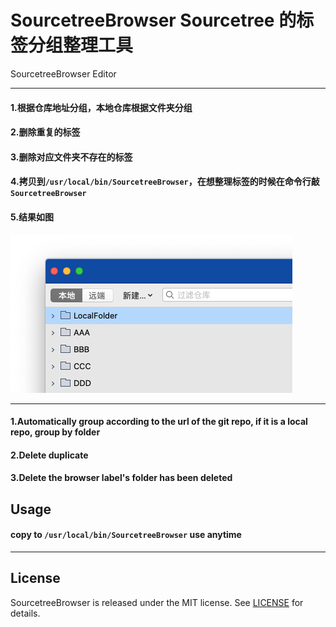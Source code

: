 # SourcetreeBrowser Sourcetree 的标签分组整理工具
SourcetreeBrowser Editor
***
#### 1.根据仓库地址分组，本地仓库根据文件夹分组
#### 2.删除重复的标签
#### 3.删除对应文件夹不存在的标签
#### 4.拷贝到`/usr/local/bin/SourcetreeBrowser`，在想整理标签的时候在命令行敲`SourcetreeBrowser`
#### 5.结果如图
![example](example.png)
***
#### 1.Automatically group according to the url of the git repo, if it is a local repo, group by folder
#### 2.Delete duplicate
#### 3.Delete the browser label's folder has been deleted

## Usage
#### copy to `/usr/local/bin/SourcetreeBrowser` use anytime

***
## License

SourcetreeBrowser is released under the MIT license. See [LICENSE](https://github.com/dacaiguoguogmail/SourcetreeBrowser/blob/master/LICENSE) for details.
